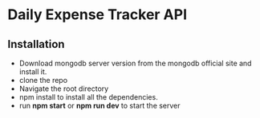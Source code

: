 # Daily Expense Tracker API

## Installation
- Download mongodb server version from the mongodb official site and install it.
- clone the repo
- Navigate the root directory 
- npm install to install all the dependencies.
- run <b>npm start</b> or <b>npm run dev</b> to start the server
